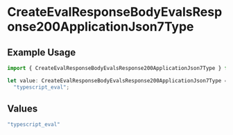 # CreateEvalResponseBodyEvalsResponse200ApplicationJson7Type

## Example Usage

```typescript
import { CreateEvalResponseBodyEvalsResponse200ApplicationJson7Type } from "@orq-ai/node/models/operations";

let value: CreateEvalResponseBodyEvalsResponse200ApplicationJson7Type =
  "typescript_eval";
```

## Values

```typescript
"typescript_eval"
```